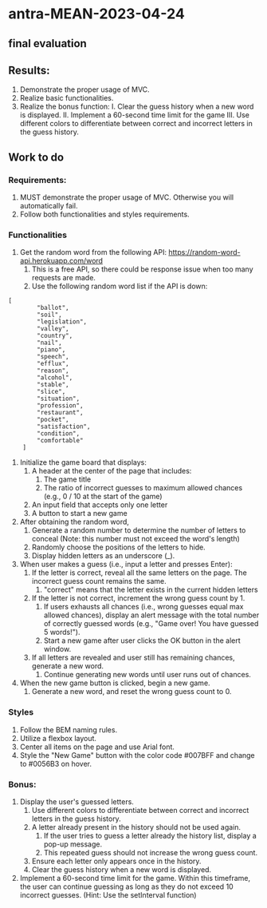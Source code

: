 # antra-MEAN-2023-04-24
## final evaluation

## Results:

1. Demonstrate the proper usage of MVC. 
2. Realize basic functionalities.
3. Realize the bonus function:
I. Clear the guess history when a new word is displayed.
II. Implement a 60-second time limit for the game
III. Use different colors to differentiate between correct and incorrect letters in the guess history.

## Work to do 



### Requirements:

1. MUST demonstrate the proper usage of MVC. Otherwise you will automatically fail.
2. Follow both functionalities and styles requirements.

### Functionalities

1. Get the random word from the following API: https://random-word-api.herokuapp.com/word
	1. This is a free API, so there could be response issue when too many requests are made.
	2. Use the following random word list if the API is down: 
```
[
        "ballot", 
        "soil",
        "legislation",
        "valley",
        "country",
        "nail",
        "piano",
        "speech",
        "efflux",
        "reason",
        "alcohol",
        "stable",
        "slice",
        "situation",
        "profession",
        "restaurant",
        "pocket",
        "satisfaction",
        "condition",
        "comfortable"
    ]
```
1. Initialize the game board that displays:
	1. A header at the center of the page that includes:
		1. The game title
		2. The ratio of incorrect guesses to maximum allowed chances (e.g., 0 / 10 at the start of the game)
	2. An input field that accepts only one letter
	3. A button to start a new game
2. After obtaining the random word,
	1. Generate a random number to determine the number of letters to conceal (Note: this number must not exceed the word's length)
	2. Randomly choose the positions of the letters to hide.
	3. Display hidden letters as an underscore (_).
3. When user makes a guess (i.e., input a letter and presses Enter):
	1. If the letter is correct, reveal all the same letters on the page. The incorrect guess count remains the same.
		1. "correct" means that the letter exists in the current hidden letters
	2. If the letter is not correct, increment the wrong guess count by 1. 
		1. If users exhausts all chances (i.e., wrong guesses equal max allowed chances), display an alert message with the total number of correctly guessed words (e.g., "Game over! You have guessed 5 words!").
		2. Start a new game after user clicks the OK button in the alert window. 
	3. If all letters are revealed and user still has remaining chances, generate a new word. 
		1. Continue generating new words until user runs out of chances.
4. When the new game button is clicked, begin a new game. 
	1. Generate a new word, and reset the wrong guess count to 0.

### Styles

1. Follow the BEM naming rules.
2. Utilize a flexbox layout.
3. Center all items on the page and use Arial font.
4. Style the "New Game" button with the color code #007BFF and change to #0056B3 on hover.

### Bonus:

1. Display the user's guessed letters.
	1. Use different colors to differentiate between correct and incorrect letters in the guess history. 
	2. A letter already present in the history should not be used again.
		1. If the user tries to guess a letter already the history list, display a pop-up message.
		2. This repeated guess should not increase the wrong guess count.
	3. Ensure each letter only appears once in the history.
	4. Clear the guess history when a new word is displayed.
2. Implement a 60-second time limit for the game. Within this timeframe, the user can continue guessing as long as they do not exceed 10 incorrect guesses. (Hint: Use the setInterval function)


